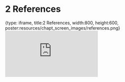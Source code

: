 # 2 References
 
{type: iframe, title:2 References, width:800, height:600, poster:resources/chapt_screen_images/references.png}
![](https://andrew-bortvin.github.io/slimNotes/no_toc/references.html)
 

 
